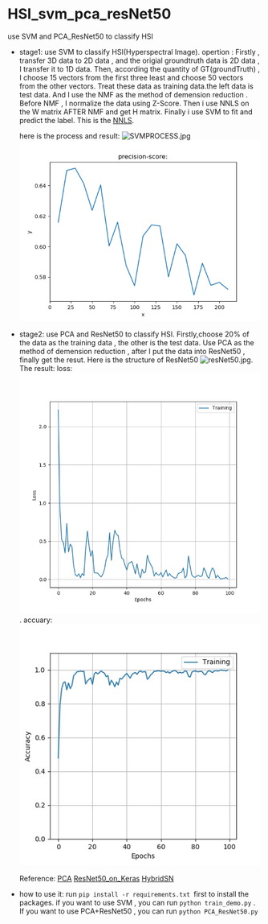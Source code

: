 # HSI_svm_pca_resNet50
use SVM  and PCA_ResNet50 to classify HSI
- stage1:
    use SVM to classify HSI(Hyperspectral Image). opertion : Firstly , transfer 3D data to 2D data , and the origial groundtruth data is 2D data , I transfer it to 1D data. Then, according the quantity of GT(groundTruth) ,  I choose 15 vectors from the first three least and choose 50 vectors from the other vectors. Treat these data as training data.the left data is test data. And I use the NMF as the method of demension reduction . Before NMF , I normalize the data using Z-Score. Then i use NNLS on the W matrix AFTER NMF and get H matrix. Finally i use SVM to fit and predict the label.  This is the [NNLS](https://docs.scipy.org/doc/scipy/reference/generated/scipy.optimize.nnls.html). 
    
    here is the process and result:
    ![SVMPROCESS.jpg](https://i.loli.net/2020/02/18/6Cbc3G8FMYzXqeL.jpg)
    ![precisionScore](./t2.png)   
- stage2:
    use PCA and ResNet50 to classify HSI.   Firstly,choose 20% of the data as the training data , the other is the test data.  Use PCA as the method of demension reduction , after I put the data into ResNet50  , finally get  the resut.
    Here is the structure of ResNet50 ![resNet50.jpg](https://i.loli.net/2020/02/18/ZaCM87LeQKjkitx.jpg).   The result: loss:![loss](.\loss_curve.jpg). accuary: ![accuary](./acc_curve.jpg)   

    Reference:
    [PCA](https://blog.csdn.net/program_developer/article/details/80632779)
    [ResNet50_on_Keras](https://blog.csdn.net/u013733326/article/details/80250818)
    [HybridSN](https://github.com/gokriznastic/HybridSN)

- how to use it:
    run ``` pip install -r requirements.txt  ```first to install the packages.
    if you want to use SVM , you can run ```python train_demo.py``` . If you want to use PCA+ResNet50 , you can run ``` python PCA_ResNet50.py ```



